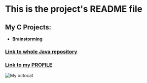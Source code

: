 # This is the project's README file

## __My C Projects__:
 	
 - [**Brainstorming**](https://github.com/Sima-D/CProgramming/tree/master/Brainstorming)

### [__Link to whole Java repository__](https://github.com/Sima-D/CProgramming)

### [__Link to my PROFILE__](https://github.com/Sima-D)

![My octocat](https://github.com/Sima-D/JavaProgramming/blob/master/octocat.png)
 
 
 
 
